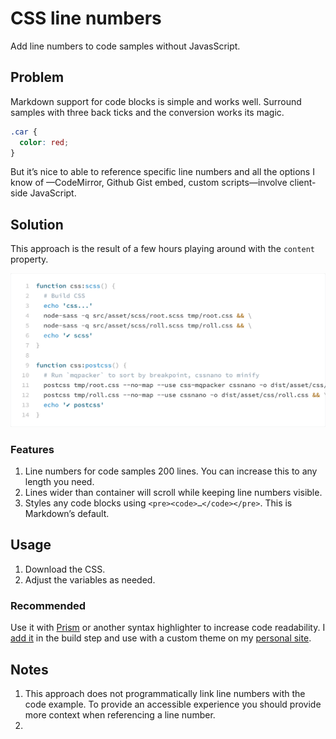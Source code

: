 # CSS line numbers
Add line numbers to code samples without JavasScript.

## Problem

Markdown support for code blocks is simple and works well. Surround samples with three back ticks and the conversion works its magic.

```css
.car {
  color: red;
}
```

But it’s nice to able to reference specific line numbers and all the options I know of —CodeMirror, Github Gist embed, custom scripts—involve client-side JavaScript. 

## Solution

This approach is the result of a few hours playing around with the `content` property. 

<img src="example.png" alt="CSS line number example" width="700" >

### Features

1. Line numbers for code samples 200 lines. You can increase this to any length you need. 
2. Lines wider than container will scroll while keeping line numbers visible.
3. Styles any code blocks using `<pre><code>…</code></pre>`. This is Markdown’s default.

## Usage

1. Download the CSS.
2. Adjust the variables as needed.

### Recommended

Use it with [Prism](https://prismjs.com/) or another syntax highlighter to increase code readability. I [add it](https://github.com/tomgenoni/genoni-dev/blob/master/app/content.js#L20) in the build step and use with a custom theme on my  [personal site](https://genoni.dev/write/building-genoni-dev.html). 

## Notes 

1. This approach does not programmatically link line numbers with  the code example. To provide an accessible experience you should provide more context when referencing a line number.
2. 
